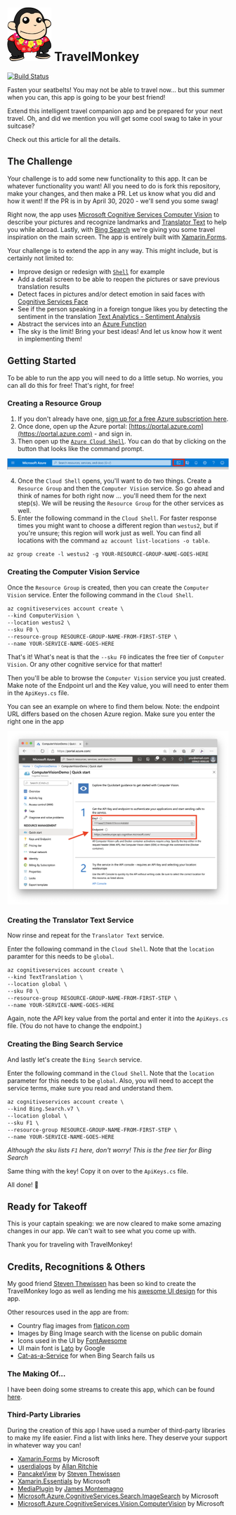 # ![TravelMonkey mascot](assets/TravelMonkey-100px.png) TravelMonkey

 [![Build Status](https://dev.azure.com/jfversluis/TravelMonkey/_apis/build/status/jfversluis.TravelMonkey?branchName=master)](https://dev.azure.com/jfversluis/TravelMonkey/_build/latest?definitionId=44&branchName=master)

Fasten your seatbelts! You may not be able to travel now... but this summer when you can, this app is going to be your best friend!

Extend this intelligent travel companion app and be prepared for your next travel. Oh, and did we mention you will get some cool swag to take in your suitcase?

Check out this article for all the details.

## The Challenge

Your challenge is to add some new functionality to this app. It can be whatever functionality you want! All you need to do is fork this repository, make your changes, and then make a PR. Let us know what you did and how it went! If the PR is in by April 30, 2020 - we'll send you some swag!

Right now, the app uses [Microsoft Cognitive Services Computer Vision](https://docs.microsoft.com/azure/cognitive-services/computer-vision/home?WT.mc_id=aiapril-github-masoucou) to describe your pictures and recognize landmarks and [Translator Text](https://docs.microsoft.com/azure/cognitive-services/translator/?WT.mc_id=aiapril-github-masoucou) to help you while abroad. Lastly, with [Bing Search](https://docs.microsoft.com/azure/cognitive-services/bing-web-search/?WT.mc_id=aiapril-github-masoucou) we're giving you some travel inspiration on the main screen. The app is entirely built with [Xamarin.Forms](https://dotnet.microsoft.com/apps/xamarin/xamarin-forms?WT.mc_id=aiapril-github-masoucou).

Your challenge is to extend the app in any way. This might include, but is certainly not limited to:

* Improve design or redesign with [`Shell`](https://docs.microsoft.com/xamarin/xamarin-forms/app-fundamentals/shell/?WT.mc_id=aiapril-github-masoucou) for example
* Add a detail screen to be able to reopen the pictures or save previous translation results
* Detect faces in pictures and/or detect emotion in said faces with [Cognitive Services Face](https://docs.microsoft.com/azure/cognitive-services/face/?WT.mc_id=aiapril-github-masoucou)
* See if the person speaking in a foreign tongue likes you by detecting the sentiment in the translation [Text Analytics - Sentiment Analysis](https://docs.microsoft.com/azure/cognitive-services/text-analytics/quickstarts/text-analytics-sdk?pivots=programming-language-csharp&tabs=version-3&WT.mc_id=aiapril-github-masoucou#sentiment-analysis)
* Abstract the services into an [Azure Function](https://docs.microsoft.com/azure/azure-functions/?WT.mc_id=aiapril-github-masoucou)
* The sky is the limit! Bring your best ideas! And let us know how it went in implementing them!

## Getting Started

To be able to run the app you will need to do a little setup. No worries, you can all do this for free! That's right, for free!

### Creating a Resource Group

1. If you don't already have one, [sign up for a free Azure subscription here](https://azure.microsoft.com/free/?WT.mc_id=aiapril-github-masoucou).
2. Once done, open up the Azure portal: [https://portal.azure.com](https://portal.azure.com) - and sign in.
3. Then open up the [`Azure Cloud Shell`](https://docs.microsoft.com/azure/cloud-shell/overview?WT.mc_id=aiapril-github-masoucou). You can do that by clicking on the button that looks like the command prompt.

![The Azure Cloud Shell button on the Azure portal toolbar](assets/getting-started/azure-shell-button.png)

4. Once the `Cloud Shell` opens, you'll want to do two things. Create a `Resource Group` and then the `Computer Vision` service. So go ahead and think of names for both right now ... you'll need them for the next step(s). We will be reusing the `Resource Group` for the other services as well.
5. Enter the following command in the `Cloud Shell`. For faster response times you might want to choose a different region than `westus2`, but if you're unsure; this region will work just as well. You can find all locations with the command `az account list-locations -o table`.

```language-bash
az group create -l westus2 -g YOUR-RESOURCE-GROUP-NAME-GOES-HERE
```

### Creating the Computer Vision Service

Once the `Resource Group` is created, then you can create the `Computer Vision` service. Enter the following command in the `Cloud Shell`.

```language-bash
az cognitiveservices account create \
--kind ComputerVision \
--location westus2 \
--sku F0 \
--resource-group RESOURCE-GROUP-NAME-FROM-FIRST-STEP \
--name YOUR-SERVICE-NAME-GOES-HERE
```

That's it! What's neat is that the `--sku F0` indicates the free tier of `Computer Vision`. Or any other cognitive service for that matter!

Then you'll be able to browse the `Computer Vision` service you just created. Make note of the Endpoint url and the Key value, you will need to enter them in the `ApiKeys.cs` file.

You can see an example on where to find them below. Note: the endpoint URL differs based on the chosen Azure region. Make sure you enter the right one in the app

![The newly created Computer Vision service overview in the Azure Portal screenshot](assets/getting-started/azure-portal-computervision.png)

### Creating the Translator Text Service

Now rinse and repeat for the `Translator Text` service.

Enter the following command in the `Cloud Shell`. Note that the `location` paramter for this needs to be `global`.

```language-bash
az cognitiveservices account create \
--kind TextTranslation \
--location global \
--sku F0 \
--resource-group RESOURCE-GROUP-NAME-FROM-FIRST-STEP \
--name YOUR-SERVICE-NAME-GOES-HERE
```

Again, note the API key value from the portal and enter it into the `ApiKeys.cs` file. (You do not have to change the endpoint.)

### Creating the Bing Search Service

And lastly let's create the `Bing Search` service.

Enter the following command in the `Cloud Shell`. Note that the `location` parameter for this needs to be `global`. Also, you will need to accept the service terms, make sure you read and understand them.

```language-bash
az cognitiveservices account create \
--kind Bing.Search.v7 \
--location global \
--sku F1 \
--resource-group RESOURCE-GROUP-NAME-FROM-FIRST-STEP \
--name YOUR-SERVICE-NAME-GOES-HERE
```

*Although the sku lists `F1` here, don't worry! This is the free tier for Bing Search*

Same thing with the key! Copy it on over to the `ApiKeys.cs` file.

All done! 🙌

## Ready for Takeoff

This is your captain speaking: we are now cleared to make some amazing changes in our app. We can't wait to see what you come up with.

Thank you for traveling with TravelMonkey!

## Credits, Recognitions & Others

My good friend [Steven Thewissen](https://thewissen.io/) has been so kind to create the TravelMonkey logo as well as lending me his [awesome UI design](https://github.com/sthewissen/KickassUI.Traveler) for this app.

Other resources used in the app are from:

* Country flag images from [flaticon.com](https://www.flaticon.com/packs/countrys-flags)
* Images by Bing Image search with the license on public domain
* Icons used in the UI by [FontAwesome](https://fontawesome.com/)
* UI main font is [Lato](https://fonts.google.com/specimen/Lato) by Google
* [Cat-as-a-Service](https://cataas.com/) for when Bing Search fails us

### The Making Of...

I have been doing some streams to create this app, which can be found [here](https://www.youtube.com/watch?v=Y-rd_GP5dag&list=PLfbOp004UaYXwpVzT1HQxHqwzGg2cLWFZ).

### Third-Party Libraries

During the creation of this app I have used a number of third-party libraries to make my life easier. Find a list with links here. They deserve your support in whatever way you can!

* [Xamarin.Forms](https://github.com/xamarin/Xamarin.Forms) by Microsoft
* [userdialogs](https://github.com/aritchie/userdialogs) by [Allan Ritchie](https://allancritchie.net/)
* [PancakeView](https://github.com/sthewissen/Xamarin.Forms.PancakeView) by [Steven Thewissen](https://thewissen.io)
* [Xamarin.Essentials](https://github.com/xamarin/Essentials) by Microsoft
* [MediaPlugin](https://github.com/jamesmontemagno/MediaPlugin) by [James Montemagno](https://montemagno.com)
* [Microsoft.Azure.CognitiveServices.Search.ImageSearch](https://github.com/Azure/azure-sdk-for-net) by Microsoft
* [Microsoft.Azure.CognitiveServices.Vision.ComputerVision](https://github.com/Azure/azure-sdk-for-net) by Microsoft
